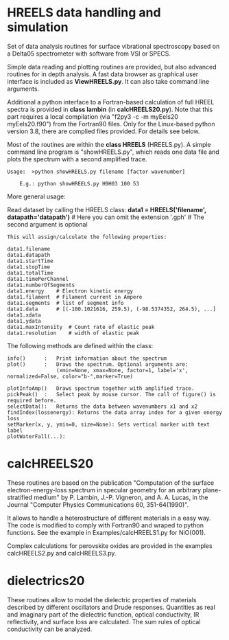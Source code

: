 # HREELS data handling and simulation

Set of data analysis routines for surface vibrational spectroscopy based on a Delta05 spectrometer with software from VSI or SPECS. 

Simple data reading and plotting routines are provided, but also advanced routines for in depth analysis.
A fast data browser as graphical user interface is included as **ViewHREELS.py**. It can also take command line arguments.

Additional a python interface to a Fortran-based calculation of full HREEL spectra is provided in **class lambin** (in **calcHREELS20.py**). Note that this part requires a local compilation (via "f2py3 -c -m myEels20 myEels20.f90") from the Fortran90 files. Only for the Linux-based python version 3.8, there are complied files provided. For details see below.

Most of the routines are within the **class HREELS** (HREELS.py). A simple command line program is "showHREELS.py", which reads one data file and plots the spectrum with a second amplified trace.

    Usage:  >python showHREELS.py filename [factor wavenumber]

        E.g.: python showHREELS.py H9H03 100 53 

More general usage:

Read dataset by calling the HREELS class:
    **data1 = HREELS('filename', datapath='datapath')**        # Here you can omit the extension '.gph'
                                                    # The second argument is optional
                                                    
    This will assign/calculate the following properties:
    
    data1.filename
    data1.datapath
    data1.startTime
    data1.stopTime
    data1.totalTime
    data1.timePerChannel
    data1.numberOfSegments
    data1.energy    # Electron kinetic energy
    data1.filament  # Filament current in Ampere
    data1.segments  # list of segment info
    data1.data      # [(-100.1021616, 259.5), (-98.5374352, 264.5), ...]
    data1.xdata
    data1.ydata
    data1.maxIntensity  # Count rate of elastic peak
    data1.resolution    # width of elastic peak

The following methods are defined within the class:

    info()      :   Print information about the spectrum
    plot()      :   Draws the spectrum. Optional arguments are:
                    (xmin=None, xmax=None, factor=1, label='x', normalized=False, color="b-",marker=True)

    plotInfoAmp()   Draws spectrum together with amplified trace.
    pickPeak()  :   Select peak by mouse cursor. The call of figure() is required before.
    selectData():   Returns the data between wavenumbers x1 and x2
    findIndex(lossenergy): Returns the data array index for a given energy loss
    setMarker(x, y, ymin=0, size=None): Sets vertical marker with text label 
    plotWaterFall(...):
        

# calcHREELS20

These routines are based on the publication "Computation of the surface electron-energy-loss spectrum in specular geometry for an arbitrary plane-stratified medium" by P. Lambin, J.-P. Vigneron, and A. A. Lucas, in the Journal "Computer Physics Communications 60, 351-64(1990)".

It allows to handle a heterostructure of different materials in a easy way. The code is modified to comply with Fortran90 and wraped to python functions. See the example in Examples/calcHREELS1.py for NiO(001).

Complex calculations for perovskite oxides are provided in the examples calcHREELS2.py and calcHREELS3.py.


# dielectrics20

These routines allow to model the dielectric properties of materials described by different oscillators and Drude responses. Quantities as real and imaginary part of the dielectric function, optical conductivity, IR reflectivity, and surface loss are calculated. The sum rules of optical conductivity can be analyzed.

